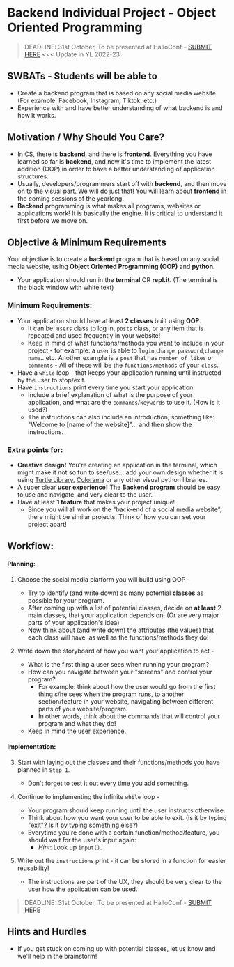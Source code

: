 # Backend Individual Project - Object Oriented Programming 

> DEADLINE: 31st October, To be presented at HalloConf - [SUBMIT HERE](https://forms.gle/Y3SaM2fxHfo5SrmDA)  <<< Update in YL 2022-23

## SWBATs - Students will be able to
- Create a backend program that is based on any social media website. (For example: Facebook, Instagram, Tiktok, etc.)
- Experience with and have better understanding of what backend is and how it works.

## Motivation / Why Should You Care? 
- In CS, there is **backend**, and there is **frontend**. Everything you have learned so far is **backend**, and now it's time to implement the latest addition (OOP) in order to have a better understanding of application structures. 
- Usually, developers/programmers start off with **backend**, and then move on to the visual part. We will do just that! You will learn about **frontend** in the coming sessions of the yearlong.
- **Backend** programming is what makes all programs, websites or applications work! It is basically the engine. It is critical to understand it first before we move on.  

## Objective & Minimum Requirements
Your objective is to create a **backend** program that is based on any social media website, using **Object Oriented Programming (OOP)** and **python**.
* Your application should run in the **terminal** OR **repl.it**. (The terminal is the black window with white text)

  
  
### Minimum Requirements:
- Your application should have at least **2 classes** built using **OOP**. 
    - It can be: `users` class to log in, `posts` class,  or any item that is repeated and used frequently in your website!
    - Keep in mind of what functions/methods you want to include in your project - for example: a `user` is able to `login`,`change password`,`change name`...etc. Another example is a `post` that has `number of likes` or `comments` - All of these will be the `functions/methods` of your `class`.
- Have a `while` loop - that keeps your application running until instructed by the user to stop/exit.
- Have `instructions` print every time you start your application.
    - Include a brief explanation of what is the purpose of your application, and what are the `commands`/`keywords` to use it. (How is it used?)
    - The instructions can also include an introduction, something like: "Welcome to [name of the website]"... and then show the instructions.

 

 
### Extra points for:
- **Creative design!** You're creating an application in the terminal, which might make it not so fun to see/use... add your own design whether it is using [Turtle Library](https://docs.python.org/3/library/turtle.html), [Colorama](https://pypi.org/project/colorama/) or any other visual python libraries.
- A super clear **user experience!** The **Backend program** should be easy to use and navigate, and very clear to the user.
- Have at least **1 feature** that makes your project unique!
    - Since you will all work on the "back-end of a social media website", there might be similar projects. Think of how you can set your project apart!

  
  
## Workflow:

#### Planning:
1. Choose the social media platform you will build using OOP - 
    - Try to identify (and write down) as many potential **classes** as possible for your program.
    - After coming up with a list of potential classes, decide on **at least** 2 main classes, that your application depends on. (Or are very major parts of your application's idea)
    - Now think about (and write down) the attributes (the values) that each class will have, as well as the functions/methods they do!

2. Write down the storyboard of how you want your application to act - 
    - What is the first thing a user sees when running your program?
    - How can you navigate between your "screens" and control your program?
        - For example: think about how the user would go from the first thing s/he sees when the program runs, to another section/feature in your website, navigating between different parts of your website/program.
        - In other words, think about the commands that will control your program and what they do!
    - Keep in mind the user experience.
    
#### Implementation:
3. Start with laying out the classes and their functions/methods you have planned in `Step 1`.
    - Don't forget to test it out every time you add something.

4. Continue to implementing the infinite `while` loop - 
    - Your program should keep running until the user instructs otherwise. 
    - Think about how you want your user to be able to exit. (Is it by typing "exit"? Is it by typing something else?)
    - Everytime you're done with a certain function/method/feature, you should wait for the user's input again:
        - *Hint*: Look up `input()`.

5. Write out the `instructions` print - it can be stored in a function for easier reusability!
    - The instructions are part of the UX, they should be very clear to the user how the application can be used.
    

> DEADLINE: 31st October, To be presented at HalloConf - [SUBMIT HERE](https://forms.gle/Y3SaM2fxHfo5SrmDA)  

## Hints and Hurdles
- If you get stuck on coming up with potential classes, let us know and we'll help in the brainstorm!
